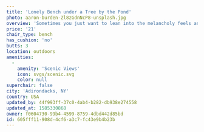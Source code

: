 ```yaml
---
title: 'Lonely Bench under a Tree by the Pond'
photo: aaron-burden-Zl8zGdnNcP8-unsplash.jpg
overview: 'Sometimes you just want to lean into the melancholy feels and watch the sun set behind a foggy pond under an autumn tree. This is where you can do that.'
price: '21'
chair_type: bench
has_cushion: 'no'
butts: 3
location: outdoors
amenities:
  -
    amenity: 'Scenic Views'
    icon: svgs/scenic.svg
    color: null
superchair: false
city: 'Adirondacks, NY'
country: USA
updated_by: 44f993ff-37c0-4ab4-b282-db938e274558
updated_at: 1585330868
owner: f0604730-99b4-4599-8759-4dbd442d85bd
id: 605fff11-908d-4cf6-a3c7-fc43e9b4b23b
---
```

